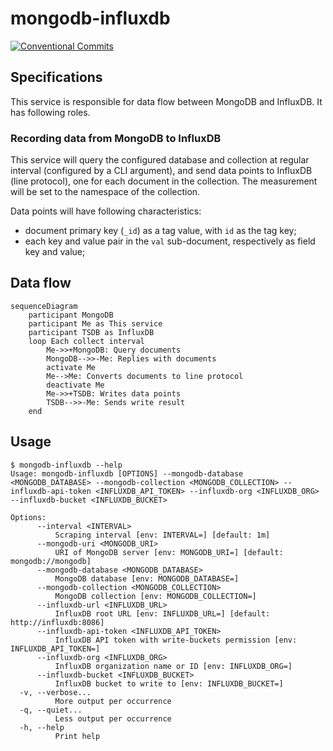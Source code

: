 # mongodb-influxdb

[![Conventional Commits](https://img.shields.io/badge/Conventional%20Commits-1.0.0-yellow.svg)](https://conventionalcommits.org)

## Specifications

This service is responsible for data flow between MongoDB and InfluxDB. It has following roles.

### Recording data from MongoDB to InfluxDB

This service will query the configured database and collection at regular interval (configured by a CLI argument), and send data points to InfluxDB (line protocol), one for each document in the collection. The measurement will be set to the namespace of the collection.

Data points will have following characteristics:

- document primary key (`_id`) as a tag value, with `id` as the tag key;
- each key and value pair in the `val` sub-document, respectively as field key and value;

## Data flow

```mermaid
sequenceDiagram
    participant MongoDB
    participant Me as This service
    participant TSDB as InfluxDB
    loop Each collect interval
        Me->>+MongoDB: Query documents
        MongoDB-->>-Me: Replies with documents
        activate Me
        Me-->Me: Converts documents to line protocol
        deactivate Me
        Me->>+TSDB: Writes data points
        TSDB-->>-Me: Sends write result
    end
```

## Usage

```ShellSession
$ mongodb-influxdb --help
Usage: mongodb-influxdb [OPTIONS] --mongodb-database <MONGODB_DATABASE> --mongodb-collection <MONGODB_COLLECTION> --influxdb-api-token <INFLUXDB_API_TOKEN> --influxdb-org <INFLUXDB_ORG> --influxdb-bucket <INFLUXDB_BUCKET>

Options:
      --interval <INTERVAL>
          Scraping interval [env: INTERVAL=] [default: 1m]
      --mongodb-uri <MONGODB_URI>
          URI of MongoDB server [env: MONGODB_URI=] [default: mongodb://mongodb]
      --mongodb-database <MONGODB_DATABASE>
          MongoDB database [env: MONGODB_DATABASE=]
      --mongodb-collection <MONGODB_COLLECTION>
          MongoDB collection [env: MONGODB_COLLECTION=]
      --influxdb-url <INFLUXDB_URL>
          InfluxDB root URL [env: INFLUXDB_URL=] [default: http://influxdb:8086]
      --influxdb-api-token <INFLUXDB_API_TOKEN>
          InfluxDB API token with write-buckets permission [env: INFLUXDB_API_TOKEN=]
      --influxdb-org <INFLUXDB_ORG>
          InfluxDB organization name or ID [env: INFLUXDB_ORG=]
      --influxdb-bucket <INFLUXDB_BUCKET>
          InfluxDB bucket to write to [env: INFLUXDB_BUCKET=]
  -v, --verbose...
          More output per occurrence
  -q, --quiet...
          Less output per occurrence
  -h, --help
          Print help
```
